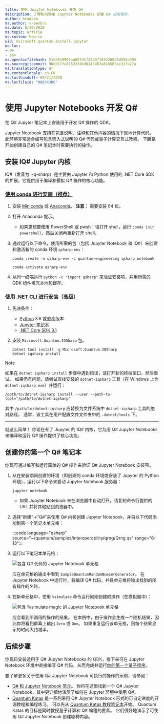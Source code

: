 ```yaml
---
title: 使用 Jupyter Notebooks 开发 Q#
description: 了解如何使用 Jupyter Notebooks 创建 Q# 应用程序。
author: bradben
ms.author: v-benbra
ms.date: 8/20/2020
ms.topic: article
ms.custom: how-to
uid: microsoft.quantum.install.jupyter
no-loc:
- Q#
- $$v
ms.openlocfilehash: 51de510907ea087d1f23d3ff65d268d6d455a493
ms.sourcegitcommit: 9b0d1ffc8752334bd6145457a826505cc31fa27a
ms.translationtype: HT
ms.contentlocale: zh-CN
ms.lasthandoff: 09/21/2020
ms.locfileid: "90834306"
---
```

# <a name="develop-with-no-locq-jupyter-notebooks"></a>使用 Jupyter Notebooks 开发 Q#

在 Q# Jupyter 笔记本上安装用于开发 Q# 操作的 QDK。

Jupyter Notebook 支持在包含说明、注释和其他内容的情况下就地计算代码。 此环境非常适合编写包含嵌入式说明的 Q# 代码或量子计算交互式教程。 下面是开始创建自己的 Q# 笔记本时需要执行的操作。

## <a name="install-the-ino-locq-jupyter-kernel"></a>安装 IQ# Jupyter 内核

IQ#（发音为 i-q-sharp）是主要由 Jupyter 和 Python 使用的 .NET Core SDK 的扩展，它提供用于编译和模拟 Q# 操作的核心功能。

### <a name="install-using-conda-recommended"></a>[使用 conda 进行安装（推荐）](#tab/tabid-conda)

1. 安装 [Miniconda](https://docs.conda.io/en/latest/miniconda.html) 或 [Anaconda](https://www.anaconda.com/products/individual#Downloads)。 **注意：** 需要安装 64 位。

1. 打开 Anaconda 提示。

   - 如果更想要使用 PowerShell 或 pwsh：请打开 shell，运行 `conda init powershell`，然后关闭再重新打开 shell。

1. 通过运行以下命令，使用所需的包（包括 Jupyter Notebook 和 IQ#）来创建和激活新的 conda 环境 `qsharp-env`：

    ```
    conda create -n qsharp-env -c quantum-engineering qsharp notebook

    conda activate qsharp-env
    ```

1. 从同一终端运行 `python -c "import qsharp"` 来验证安装项，并用所需的 QDK 组件填充本地包缓存。

### <a name="install-using-net-cli-advanced"></a>[使用 .NET CLI 进行安装（高级）](#tab/tabid-dotnetcli)

1. 先决条件：

    - [Python](https://www.python.org/downloads/) 3.6 或更高版本
    - [Jupyter 笔记本](https://jupyter.readthedocs.io/en/latest/install.html)
    - [.NET Core SDK 3.1](https://dotnet.microsoft.com/download/dotnet-core/3.1)

1. 安装 `Microsoft.Quantum.IQSharp` 包。

    ```dotnetcli
    dotnet tool install -g Microsoft.Quantum.IQSharp
    dotnet iqsharp install
    ```

> [!NOTE]
> 如果在 `dotnet iqsharp install` 步骤中遇到错误，请打开新的终端窗口，然后重试。
> 如果仍有问题，请尝试查找安装的 `dotnet-iqsharp` 工具（在 Windows 上为 `dotnet-iqsharp.exe`）并运行：
> ```
> /path/to/dotnet-iqsharp install --user --path-to-tool="/path/to/dotnet-iqsharp"
> ```
> 其中 `/path/to/dotnet-iqsharp` 应替换为文件系统中 `dotnet-iqsharp` 工具的绝对路径。
> 通常，该工具在用户配置文件文件夹中的 `.dotnet/tools` 下。
    
***

就这么简单！ 你现在有了 Jupyter 的 IQ# 内核，它为用 Q# Jupyter Notebooks 来编译和运行 Q# 操作提供了核心功能。

## <a name="create-your-first-no-locq-notebook"></a>创建你的第一个 Q# 笔记本

你现可通过编写和运行简单的 Q# 操作来验证 Q# Jupyter Notebook 安装项。

1. 从在安装期间创建的环境（即创建的 conda 环境或安装了 Jupyter 的 Python 环境），运行以下命令来启动 Jupyter Notebook 服务器：

    ```
    jupyter notebook
    ```

    - 如果 Jupyter Notebook 未在浏览器中自动打开，请复制命令行提供的 URL 并将其粘贴到浏览器中。

1. 选择“新建”→“Q#”来使用 Q# 内核创建 Jupyter Notebook，并将以下代码添加到第一个笔记本单元格：

    :::code language="qsharp" source="~/quantum/samples/interoperability/qrng/Qrng.qs" range="6-13":::

1. 运行以下笔记本单元格：

    ![包含 Q# 代码的 Jupyter Notebook 单元格](~/media/install-guide-jupyter.png)

    应在单元格的输出中看到 `SampleQuantumRandomNumberGenerator`。 在 Jupyter Notebook 中运行时，将编译 Q# 代码，并且单元格将输出找到的所有操作的名称。

1. 在新单元格中，使用 `%simulate` 命令运行刚刚创建的操作（在模拟器中）：

    ![包含 %simulate magic 的 Jupyter Notebook 单元格](~/media/install-guide-jupyter-simulate.png)

    应会看到所调用的操作的结果。 在本例中，由于操作会生成一个随机结果，因此你将看到屏幕上输出 `Zero` 或 `One`。 如果重复运行该单元格，则每个结果显示的时间大约减半。

## <a name="next-steps"></a>后续步骤

你现已安装适用于 Q# Jupyter Notebooks 的 QDK，接下来可在 Jupyter Notebook 环境中直接编写 Q# 代码，从而完成并运行[你的第一个量子程序](xref:microsoft.quantum.quickstarts.qrng)。

要了解更多关于使用 Q# Jupyter Notebook 可执行的操作的示例，请参阅：

- [Q# 和 Jupyter Notebook 简介](https://docs.microsoft.com/samples/microsoft/quantum/intro-to-qsharp-jupyter/)。 你将在这里找到一个 Q# Jupyter Notebook，其中更详细地演示了如何在 Jupyter 环境中使用 Q#。
- [Quantum Katas](xref:microsoft.quantum.overview.katas) 是一系列采用 Q# Jupyter Notebook 形式的可自定进度的开源教程和编程练习。 可以先从 [Quantum Katas 教程笔记本](https://github.com/microsoft/QuantumKatas#tutorial-topics)开始。 Quantum Katas 的目标是同时教授量子计算和 Q# 编程的要素。 它们很好地演示了可使用 Q# Jupyter Notebook 创建哪种内容。
